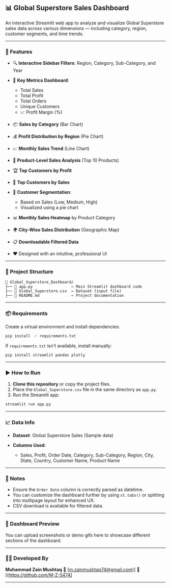 
## 📊 Global Superstore Sales Dashboard

An interactive Streamlit web app to analyze and visualize Global Superstore sales data across various dimensions — including category, region, customer segments, and time trends.

---

### 🚀 Features

* 🔍 **Interactive Sidebar Filters**: Region, Category, Sub-Category, and Year
* 📌 **Key Metrics Dashboard**:

  * Total Sales
  * Total Profit
  * Total Orders
  * Unique Customers
  * 📈 Profit Margin (%)
* 📦 **Sales by Category** (Bar Chart)
* 💰 **Profit Distribution by Region** (Pie Chart)
* 📈 **Monthly Sales Trend** (Line Chart)
* 🧾 **Product-Level Sales Analysis** (Top 10 Products)
* 🏆 **Top Customers by Profit**
* 🥇 **Top Customers by Sales**
* 🧮 **Customer Segmentation**:

  * Based on Sales (Low, Medium, High)
  * Visualized using a pie chart
* 📊 **Monthly Sales Heatmap** by Product Category
* 🌍 **City-Wise Sales Distribution** (Geographic Map)
* 📋 **Downloadable Filtered Data**
* ❤️ Designed with an intuitive, professional UI

---

### 📂 Project Structure

```
📁 Global_Superstore_Dashboard/
├── 📄 app.py                 ← Main Streamlit dashboard code
├── 📄 Global_Superstore.csv  ← Dataset (input file)
├── 📄 README.md              ← Project documentation
```

---

### 📦 Requirements

Create a virtual environment and install dependencies:

```bash
pip install -r requirements.txt
```

If `requirements.txt` isn't available, install manually:

```bash
pip install streamlit pandas plotly
```

---

### ▶️ How to Run

1. **Clone this repository** or copy the project files.
2. Place the `Global_Superstore.csv` file in the same directory as `app.py`.
3. Run the Streamlit app:

```bash
streamlit run app.py
```

---

### 📈 Data Info

* **Dataset**: Global Superstore Sales (Sample data)
* **Columns Used**:

  * Sales, Profit, Order Date, Category, Sub-Category, Region, City, State, Country, Customer Name, Product Name

---

### 📌 Notes

* Ensure the `Order Date` column is correctly parsed as datetime.
* You can customize the dashboard further by using `st.tabs()` or splitting into multipage layout for enhanced UX.
* CSV download is available for filtered data.

---

### 📸 Dashboard Preview

You can upload screenshots or demo gifs here to showcase different sections of the dashboard.

---

### 👨‍💻 Developed By

**Muhammad Zain Mushtaq**
📧 \[m.zainmushtaq74@gmail.com)]
🔗 \[(https://github.com/M-Z-5474]

---

